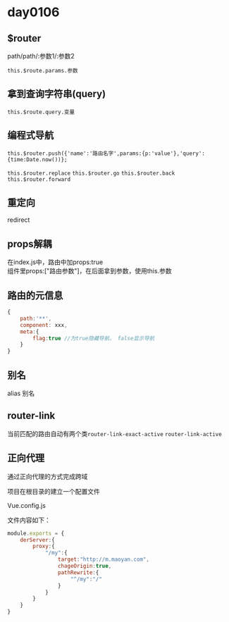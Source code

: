 # day0106

## $router

path/path/:参数1/:参数2

`this.$route.params.参数`

## 拿到查询字符串(query)

`this.$route.query.变量`

## 编程式导航

`this.$router.push({'name':'路由名字',params:{p:'value'},'query':{time:Date.now())};`

`this.$router.replace`
`this.$router.go`
`this.$router.back`
`this.$router.forward`

## 重定向

redirect

## props解耦

在index.js中，路由中加props:true  
组件里props:["路由参数"]，在后面拿到参数，使用this.参数

## 路由的元信息

```js
{
    path:'**',
    component: xxx,
    meta:{
        flag:true //为true隐藏导航， false显示导航
    }
}
```

## 别名

alias 别名

## router-link

当前匹配的路由自动有两个类`router-link-exact-active` `router-link-active`

## 正向代理

通过正向代理的方式完成跨域

项目在根目录的建立一个配置文件

Vue.config.js

文件内容如下：

```js
module.exports = {
    derServer:{
        proxy:{
            "/my":{
                target:"http://m.maoyan.com",
                chageOrigin:true,
                pathRewrite:{
                    "^/my":"/"
                }
            }
        }
    }
}
```

